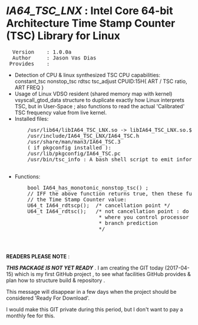 <i>IA64_TSC_LNX</i> : Intel Core 64-bit Architecture
Time Stamp Counter (TSC) Library for Linux
===
<pre>
  Version    : 1.0.0a  
  Author     : Jason Vas Dias<jason.vas.dias@gmail.com>  
 Provides    :
</pre> 
 <ul>
 <li> Detection of CPU & linux synthesized TSC CPU capabilities:  
      constant_tsc nonstop_tsc rdtsc tsc_adjust CPUID:15H{ ART / TSC ratio, ART FREQ }  
 <li> Usage of Linux VDSO resident (shared memory map with kernel)  
      vsyscall_gtod_data structure to duplicate exactly how Linux  
      interprets TSC, but in User-Space ; also functions to read  
      the actual 'Calibrated' TSC frequency value from live kernel.  
 <li> Installed files:
 <pre>
    /usr/lib64/libIA64_TSC_LNX.so -> libIA64_TSC_LNX.so.${IA64_TSC_LNX_VERSION}  
    /usr/include/IA64_TSC_LNX/IA64_TSC.h  
    /usr/share/man/man3/IA64_TSC.3  
    ( if pkgconfig installed ):  
    /usr/lib/pkgconfig/IA64_TSC.pc  
    /usr/bin/tsc_info : A bash shell script to emit information about TSC.
 </pre>    
 <li> Functions:
 <pre>
    bool IA64_has_monotonic_nonstop_tsc() ;  
    // IFF the above function returns true, then these functions return  
    // the Time Stamp Counter value:  
    U64_t IA64_rdtscp();  /* cancellation point */  
    U64_t IA64_rdtsc();   /* not cancellation point : do not use outside assembler  
                           * where you control processor pipelining & speculative  
                           * branch prediction  
                           */
 <pre>
</ul>

<b>READERS PLEASE NOTE</b> :

<b><i>THIS PACKAGE IS NOT YET READY</i></b> .  I am creating the GIT today (2017-04-15) which
is my first GitHub project , to see what facilities GitHub provides & plan how
to structure build & repository .

This message will disappear in a few days when the project should be considered
'Ready For Download'.

I would make this GIT private during this period, but I don't want to pay
a monthly fee for this.




